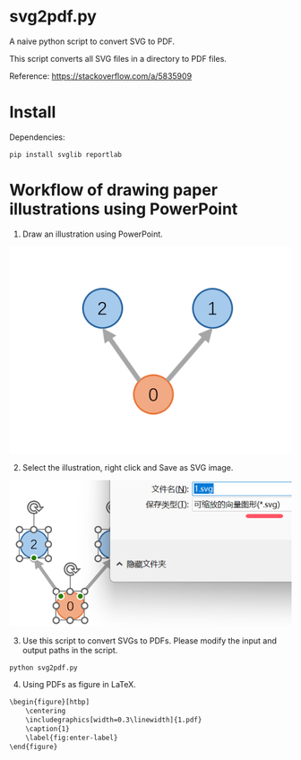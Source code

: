 # svg2pdf.py
A naive python script to convert SVG to PDF.


This script converts all SVG files in a directory to PDF files.


Reference: https://stackoverflow.com/a/5835909

# Install

Dependencies:
```
pip install svglib reportlab
```


# Workflow of drawing paper illustrations using PowerPoint

1. Draw an illustration using PowerPoint.

![](./imgs/1.png)

2. Select the illustration, right click and Save as SVG image.

![](./imgs/2.png)

3. Use this script to convert SVGs to PDFs. Please modify the input and output paths in the script.
```
python svg2pdf.py
```

4. Using PDFs as figure in LaTeX.
```
\begin{figure}[htbp] 
    \centering
    \includegraphics[width=0.3\linewidth]{1.pdf}
    \caption{1}
    \label{fig:enter-label}
\end{figure}
```
